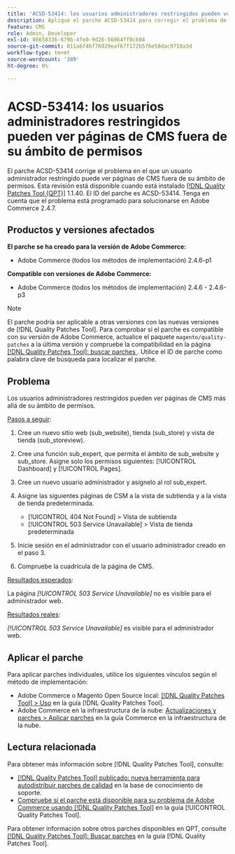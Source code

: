 ```yaml
---
title: 'ACSD-53414: los usuarios administradores restringidos pueden ver páginas de CMS fuera de su ámbito de permisos'
description: Aplique el parche ACSD-53414 para corregir el problema de Adobe Commerce en el que un usuario administrador restringido puede ver páginas de CMS fuera de su ámbito de permisos.
feature: CMS
role: Admin, Developer
exl-id: 86658336-679b-4fe0-9d26-56064ff0c604
source-git-commit: 011a6f46f76029eaf67f172b576e58dac9710a3d
workflow-type: tm+mt
source-wordcount: '389'
ht-degree: 0%

---
```


# ACSD-53414: los usuarios administradores restringidos pueden ver páginas de CMS fuera de su ámbito de permisos

El parche ACSD-53414 corrige el problema en el que un usuario administrador restringido puede ver páginas de CMS fuera de su ámbito de permisos. Esta revisión está disponible cuando está instalado [[!DNL Quality Patches Tool (QPT)]](https://experienceleague.adobe.com/en/docs/commerce-operations/tools/quality-patches-tool/quality-patches-tool-to-self-serve-quality-patches) 1.1.40. El ID del parche es ACSD-53414. Tenga en cuenta que el problema está programado para solucionarse en Adobe Commerce 2.4.7.

## Productos y versiones afectados

**El parche se ha creado para la versión de Adobe Commerce:**

* Adobe Commerce (todos los métodos de implementación) 2.4.6-p1

**Compatible con versiones de Adobe Commerce:**

* Adobe Commerce (todos los métodos de implementación) 2.4.6 - 2.4.6-p3

>[!NOTE]
>
>El parche podría ser aplicable a otras versiones con las nuevas versiones de [!DNL Quality Patches Tool]. Para comprobar si el parche es compatible con su versión de Adobe Commerce, actualice el paquete `magento/quality-patches` a la última versión y compruebe la compatibilidad en la página [[!DNL Quality Patches Tool]: buscar parches ](https://experienceleague.adobe.com/tools/commerce-quality-patches/index.html). Utilice el ID de parche como palabra clave de búsqueda para localizar el parche.

## Problema

Los usuarios administradores restringidos pueden ver páginas de CMS más allá de su ámbito de permisos.

<u>Pasos a seguir</u>:

1. Cree un nuevo sitio web (sub_website), tienda (sub_store) y vista de tienda (sub_storeview).
1. Cree una función sub_expert, que permita el ámbito de sub_website y sub_store. Asigne solo los permisos siguientes: [!UICONTROL Dashboard] y [!UICONTROL Pages].
1. Cree un nuevo usuario administrador y asígnelo al rol sub_expert.
1. Asigne las siguientes páginas de CSM a la vista de subtienda y a la vista de tienda predeterminada.

   * [!UICONTROL 404 Not Found] > Vista de subtienda
   * [!UICONTROL 503 Service Unavailable] > Vista de tienda predeterminada

1. Inicie sesión en el administrador con el usuario administrador creado en el paso 3.
1. Compruebe la cuadrícula de la página de CMS.

<u>Resultados esperados</u>:

La página *[!UICONTROL 503 Service Unavailable]* no es visible para el administrador web.

<u>Resultados reales</u>:

*[!UICONTROL 503 Service Unavailable]* es visible para el administrador web.

## Aplicar el parche

Para aplicar parches individuales, utilice los siguientes vínculos según el método de implementación:

* Adobe Commerce o Magento Open Source local: [[!DNL Quality Patches Tool] > Uso](/help/tools/quality-patches-tool/usage.md) en la guía [!DNL Quality Patches Tool].
* Adobe Commerce en la infraestructura de la nube: [Actualizaciones y parches > Aplicar parches](https://experienceleague.adobe.com/docs/commerce-cloud-service/user-guide/develop/upgrade/apply-patches.html) en la guía Commerce en la infraestructura de la nube.

## Lectura relacionada

Para obtener más información sobre [!DNL Quality Patches Tool], consulte:

* [[!DNL Quality Patches Tool] publicado: nueva herramienta para autodistribuir parches de calidad](https://experienceleague.adobe.com/en/docs/commerce-operations/tools/quality-patches-tool/quality-patches-tool-to-self-serve-quality-patches) en la base de conocimiento de soporte.
* [Compruebe si el parche está disponible para su problema de Adobe Commerce usando [!DNL Quality Patches Tool]](/help/tools/quality-patches-tool/patches-available-in-qpt/check-patch-for-magento-issue-with-magento-quality-patches.md) en la guía [!UICONTROL Quality Patches Tool].


Para obtener información sobre otros parches disponibles en QPT, consulte [[!DNL Quality Patches Tool]: Buscar parches](https://experienceleague.adobe.com/tools/commerce-quality-patches/index.html) en la guía [!DNL Quality Patches Tool].
